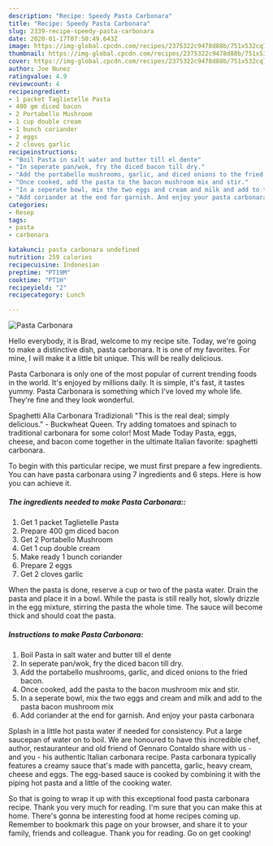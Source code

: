 ```yaml
---
description: "Recipe: Speedy Pasta Carbonara"
title: "Recipe: Speedy Pasta Carbonara"
slug: 2339-recipe-speedy-pasta-carbonara
date: 2020-01-17T07:50:49.643Z
image: https://img-global.cpcdn.com/recipes/2375322c9478d88b/751x532cq70/pasta-carbonara-recipe-main-photo.jpg
thumbnail: https://img-global.cpcdn.com/recipes/2375322c9478d88b/751x532cq70/pasta-carbonara-recipe-main-photo.jpg
cover: https://img-global.cpcdn.com/recipes/2375322c9478d88b/751x532cq70/pasta-carbonara-recipe-main-photo.jpg
author: Joe Nunez
ratingvalue: 4.9
reviewcount: 4
recipeingredient:
- 1 packet Taglietelle Pasta
- 400 gm diced bacon
- 2 Portabello Mushroom
- 1 cup double cream
- 1 bunch coriander
- 2 eggs
- 2 cloves garlic
recipeinstructions:
- "Boil Pasta in salt water and butter till el dente"
- "In seperate pan/wok, fry the diced bacon till dry."
- "Add the portabello mushrooms, garlic, and diced onions to the fried bacon."
- "Once cooked, add the pasta to the bacon mushroom mix and stir."
- "In a seperate bowl, mix the two eggs and cream and milk and add to the pasta bacon mushroom mix"
- "Add coriander at the end for garnish. And enjoy your pasta carbonara"
categories:
- Resep
tags:
- pasta
- carbonara

katakunci: pasta carbonara undefined
nutrition: 259 calories
recipecuisine: Indonesian
preptime: "PT19M"
cooktime: "PT1H"
recipeyield: "2"
recipecategory: Lunch

---
```



![Pasta Carbonara](https://img-global.cpcdn.com/recipes/2375322c9478d88b/751x532cq70/pasta-carbonara-recipe-main-photo.jpg)

Hello everybody, it is Brad, welcome to my recipe site. Today, we're going to make a distinctive dish, pasta carbonara. It is one of my favorites. For mine, I will make it a little bit unique. This will be really delicious.

Pasta Carbonara is only one of the most popular of current trending foods in the world. It's enjoyed by millions daily. It is simple, it's fast, it tastes yummy. Pasta Carbonara is something which I've loved my whole life. They're fine and they look wonderful.

Spaghetti Alla Carbonara Tradizionali &#34;This is the real deal; simply delicious.&#34; - Buckwheat Queen. Try adding tomatoes and spinach to traditional carbonara for some color! Most Made Today Pasta, eggs, cheese, and bacon come together in the ultimate Italian favorite: spaghetti carbonara.


To begin with this particular recipe, we must first prepare a few ingredients. You can have pasta carbonara using 7 ingredients and 6 steps. Here is how you can achieve it.

##### The ingredients needed to make Pasta Carbonara::

1. Get 1 packet Taglietelle Pasta
1. Prepare 400 gm diced bacon
1. Get 2 Portabello Mushroom
1. Get 1 cup double cream
1. Make ready 1 bunch coriander
1. Prepare 2 eggs
1. Get 2 cloves garlic


When the pasta is done, reserve a cup or two of the pasta water. Drain the pasta and place it in a bowl. While the pasta is still really hot, slowly drizzle in the egg mixture, stirring the pasta the whole time. The sauce will become thick and should coat the pasta. 

##### Instructions to make Pasta Carbonara:

1. Boil Pasta in salt water and butter till el dente
1. In seperate pan/wok, fry the diced bacon till dry.
1. Add the portabello mushrooms, garlic, and diced onions to the fried bacon.
1. Once cooked, add the pasta to the bacon mushroom mix and stir.
1. In a seperate bowl, mix the two eggs and cream and milk and add to the pasta bacon mushroom mix
1. Add coriander at the end for garnish. And enjoy your pasta carbonara


Splash in a little hot pasta water if needed for consistency. Put a large saucepan of water on to boil. We are honoured to have this incredible chef, author, restauranteur and old friend of Gennaro Contaldo share with us - and you - his authentic Italian carbonara recipe. Pasta carbonara typically features a creamy sauce that&#39;s made with pancetta, garlic, heavy cream, cheese and eggs. The egg-based sauce is cooked by combining it with the piping hot pasta and a little of the cooking water. 

So that is going to wrap it up with this exceptional food pasta carbonara recipe. Thank you very much for reading. I'm sure that you can make this at home. There's gonna be interesting food at home recipes coming up. Remember to bookmark this page on your browser, and share it to your family, friends and colleague. Thank you for reading. Go on get cooking!
